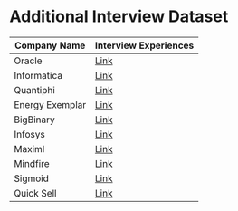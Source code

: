 # Additional Interview Dataset

| Company Name    | Interview Experiences                                                                        |
| --------------- | -------------------------------------------------------------------------------------------- |
| Oracle          | [Link](https://drive.google.com/drive/folders/1Zcyb_05V3ALPdUK2OlSCQCxuDVUqQehF?usp=sharing) |
| Informatica     | [Link](https://drive.google.com/drive/folders/1LQsvjXYfEXsil0JK5LBhravIgvc3kO91?usp=sharing) |
| Quantiphi       | [Link](https://drive.google.com/drive/folders/165LdxOweqmGEyBDEw7gTqh8oCSpK143N?usp=sharing) |
| Energy Exemplar | [Link](https://drive.google.com/drive/folders/11HVZSejxZiMXkJiUZ_OyDUR5bWo52mmO?usp=sharing) |
| BigBinary       | [Link](https://drive.google.com/drive/folders/1jFFycuR_LNXcGL0g4rKIe2NoJ_DcyZuI?usp=sharing) |
| Infosys         | [Link](https://drive.google.com/drive/folders/12_0mYQk4rT3lrA0Iyu1WOwJXEl6k0bL1?usp=sharing) |
| Maximl          | [Link](https://drive.google.com/drive/folders/12ve7ceMo6g4SF4bKv0IRNFKY27JoRj27?usp=sharing) |
| Mindfire        | [Link](https://drive.google.com/drive/folders/1NqlWc-JzDPfJhERg5zMRGgMTkvE6baQb?usp=sharing) |
| Sigmoid         | [Link](https://drive.google.com/drive/folders/1T-2qadjhgqyqIcMdfa4MwH7EvKNQXLkp?usp=sharing) |
| Quick Sell      | [Link](https://drive.google.com/drive/folders/1uOe-E5l3fogVdeeLP1feBhnOXKKowuTI?usp=sharing) |
